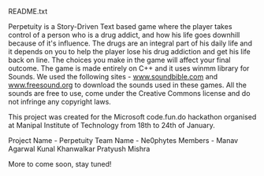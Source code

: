 README.txt

Perpetuity is a Story-Driven Text based game where the player takes control of a person who is a drug addict, and how his life goes downhill because of it's influence. The drugs are an integral part of his daily life and it depends on you to help the player lose his drug addiction and get his life back on line. The choices you make in the game will affect your final outcome.
The game is made entirely on C++ and it uses winmm library for Sounds. 
We used the following sites - www.soundbible.com and www.freesound.org to download the sounds used in these games. All the sounds are free to use, come under the Creative Commons license and do not infringe any copyright laws.

This project was created for the Microsoft code.fun.do hackathon organised at Manipal Institute of Technology from 18th to 24th of January.

Project Name - Perpetuity
Team Name - Ne0phytes
Members - Manav Agarwal
          Kunal Khanwalkar
          Pratyush Mishra

More to come soon, stay tuned!
